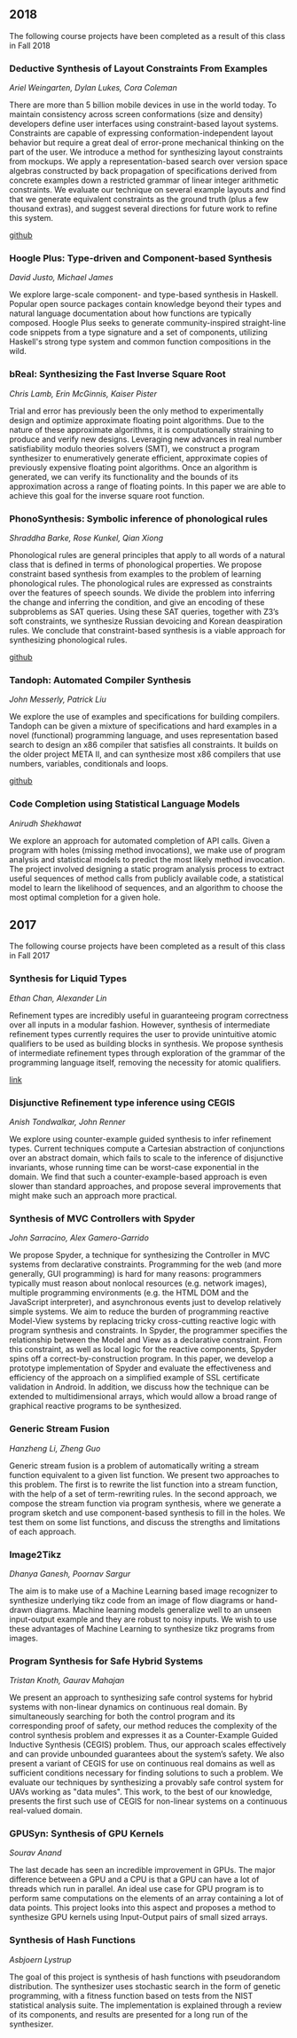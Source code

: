 ## 2018

The following course projects have been completed as a result of this class in Fall 2018

### Deductive Synthesis of Layout Constraints From Examples
*Ariel Weingarten, Dylan Lukes, Cora Coleman*

There are more than 5 billion mobile devices in use in the world today. To maintain consistency across screen conformations (size and density) developers define user interfaces using constraint-based layout systems. Constraints are capable of expressing conformation-independent layout behavior but require a great deal of error-prone mechanical thinking on the part of the user. We introduce a method for synthesizing layout constraints from mockups. We apply a representation-based search over version space algebras constructed by back propagation of specifications derived from concrete examples down a restricted grammar of linear integer arithmetic constraints. We evaluate our technique on several example layouts and find that we generate equivalent constraints as the ground truth (plus a few thousand extras), and suggest several directions for future work to refine this system.

[github](https://github.com/DylanLukes/Mockdown)

### Hoogle Plus: Type-driven and Component-based Synthesis
*David Justo, Michael James*

We explore large-scale component- and type-based synthesis in Haskell. Popular open source packages contain knowledge beyond their types and natural language documentation about how functions are typically composed. Hoogle Plus seeks to generate community-inspired straight-line code snippets from a type signature and a set of components, utilizing Haskell's strong type system and common function compositions in the wild.

### bReal: Synthesizing the Fast Inverse Square Root
*Chris Lamb, Erin McGinnis, Kaiser Pister*

Trial and error has previously been the only method to experimentally design and optimize approximate
floating point algorithms. Due to the nature of these approximate algorithms, it is computationally straining
to produce and verify new designs. Leveraging new advances in real number satisfiability modulo theories
solvers (SMT), we construct a program synthesizer to enumeratively generate efficient, approximate copies of
previously expensive floating point algorithms. Once an algorithm is generated, we can verify its functionality
and the bounds of its approximation across a range of floating points. In this paper we are able to achieve this
goal for the inverse square root function.

### PhonoSynthesis: Symbolic inference of phonological rules
*Shraddha Barke, Rose Kunkel, Qian Xiong*

Phonological rules are general principles that apply to all words of a natural class that is defined in terms of phonological properties. We propose constraint based synthesis from examples to the problem of learning phonological rules. The phonological rules are expressed as constraints over the features of speech sounds. We divide the problem into inferring the change and inferring the condition, and give an encoding of these subproblems as SAT queries. Using these SAT queries, together with Z3’s soft constraints, we synthesize Russian devoicing and Korean deaspiration rules. We conclude that constraint-based synthesis is a viable approach for synthesizing phonological rules.

[github](https://github.com/shraddhabarke/Phonosynthesis)

### Tandoph: Automated Compiler Synthesis
*John Messerly, Patrick Liu*

We explore the use of examples and specifications for building compilers. Tandoph can be given a mixture of specifications and hard examples in a novel (functional) programming language, and uses representation based search to design an x86 compiler that satisfies all constraints. It builds on the older project META II, and can synthesize most x86 compilers that use numbers, variables, conditionals and loops.

[github](https://github.com/ptliu/tandoph)

### Code Completion using Statistical Language Models
*Anirudh Shekhawat*

We explore an approach for automated completion of API calls. Given a program with holes (missing method invocations), we make use of program analysis and statistical models to predict the most likely method invocation. The project involved designing a static program analysis process to extract useful sequences of method calls from publicly available code, a statistical model to learn the likelihood of sequences, and an algorithm to choose the most optimal completion for a given hole.

## 2017

The following course projects have been completed as a result of this class in Fall 2017

### Synthesis for Liquid Types
*Ethan Chan, Alexander Lin*

Refinement types are incredibly useful in guaranteeing program correctness over all inputs in a modular fashion. However, synthesis of intermediate refinement types currently requires the user to provide unintuitive atomic qualifiers to be used as building blocks in synthesis. We propose synthesis of intermediate refinement types through exploration of the grammar of the programming language itself, removing the necessity for atomic qualifiers.

[link](https://drive.google.com/file/d/1wqgMJUBDLKWbC24udmETf9cMNQGKfAAH/view?usp=sharing)

### Disjunctive Refinement type inference using CEGIS
*Anish Tondwalkar, John Renner*

We explore using counter-example guided synthesis to infer refinement types. Current techniques compute a Cartesian
abstraction of conjunctions over an abstract domain, which fails to scale to the inference of disjunctive invariants, whose running time can be worst-case exponential in the domain. We find that such a counter-example-based approach is even slower than standard approaches, and propose several improvements that might make such an approach more practical.

### Synthesis of MVC Controllers with Spyder
*John Sarracino, Alex Gamero-Garrido*

We propose Spyder, a technique for synthesizing the Controller in MVC systems from declarative constraints. Programming for the web (and more generally, GUI programming) is hard for many reasons: programmers typically must reason about nonlocal resources (e.g. network images), multiple programming environments (e.g. the HTML DOM and the JavaScript interpreter), and asynchronous events just to develop relatively simple systems. We aim to reduce the burden of programming reactive Model-View systems by replacing tricky cross-cutting reactive logic with program synthesis and constraints. In Spyder, the programmer specifies the relationship between the Model and View as a declarative constraint. From this constraint, as well as local logic for the reactive components, Spyder spins off a correct-by-construction program. In this paper, we develop a prototype implementation of Spyder and evaluate the effectiveness and efficiency of the approach on a simplified example of SSL certificate validation in Android. In addition, we discuss how the technique can be extended to multidimensional arrays, which would allow a broad range of graphical reactive programs to be synthesized.

### Generic Stream Fusion
*Hanzheng Li, Zheng Guo*

Generic stream fusion is a problem of automatically writing a stream function equivalent to a given list function.
We present two approaches to this problem. The first is to rewrite the list function into a stream function, with the help of a set of term-rewriting rules. In the second approach, we compose the stream function via program synthesis, where we generate a program sketch and use component-based synthesis to fill in the holes. We test them on some list functions, and discuss the strengths and limitations of each approach.

### Image2Tikz
*Dhanya Ganesh, Poornav Sargur*

The aim is to make use of a Machine Learning based image recognizer to synthesize underlying tikz code from an image of flow diagrams or hand-drawn diagrams. Machine learning models generalize well to an unseen input-output example and they are robust to noisy inputs. We wish to use these advantages of Machine Learning to synthesize tikz programs from images.

### Program Synthesis for Safe Hybrid Systems
*Tristan Knoth, Gaurav Mahajan*

We present an approach to synthesizing safe control systems for hybrid systems with non-linear dynamics on continuous real domain. By simultaneously searching for both the control program and its corresponding proof of safety, our method reduces the complexity of the control synthesis problem and expresses it as a Counter-Example Guided Inductive
Synthesis (CEGIS) problem. Thus, our approach scales effectively and can provide unbounded guarantees about the system’s safety. We also present a variant of CEGIS for use on continuous real domains as well as sufficient conditions necessary for finding solutions to such a problem. We evaluate our techniques by synthesizing a provably safe control system for UAVs working as "data mules". This work, to the best of our knowledge, presents the first such use of CEGIS for non-linear systems on a continuous real-valued domain.

### GPUSyn: Synthesis of GPU Kernels
*Sourav Anand*

The last decade has seen an incredible improvement in GPUs. The major difference between a GPU and a CPU is that a
GPU can have a lot of threads which run in parallel. An ideal use case for GPU program is to perform same computations
on the elements of an array containing a lot of data points. This project looks into this aspect and proposes a method to synthesize GPU kernels using Input-Output pairs of small sized arrays.

### Synthesis of Hash Functions
*Asbjoern Lystrup*

The goal of this project is synthesis of hash functions with pseudorandom distribution. The synthesizer uses stochastic search in the form of genetic programming, with a fitness function based on tests from the NIST statistical analysis suite. The implementation is explained through a review of its components, and results are presented for
a long run of the synthesizer.
